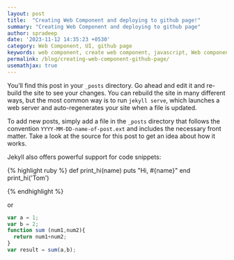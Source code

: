 ```yaml
---
layout: post
title:  "Creating Web Component and deploying to github page!"
summary: "Creating Web Component and deploying to github page"
author: spradeep
date: '2023-11-12 14:35:23 +0530'
category: Web Component, UI, github page
keywords: web component, create web component, javascript, Web component , github, static page
permalink: /blog/creating-web-component-github-page/
usemathjax: true
---
```



You’ll find this post in your `_posts` directory. Go ahead and edit it and re-build the site to see your changes. You can rebuild the site in many different ways, but the most common way is to run `jekyll serve`, which launches a web server and auto-regenerates your site when a file is updated.

To add new posts, simply add a file in the `_posts` directory that follows the convention `YYYY-MM-DD-name-of-post.ext` and includes the necessary front matter. Take a look at the source for this post to get an idea about how it works.

Jekyll also offers powerful support for code snippets:

{% highlight ruby %}
def print_hi(name)
  puts "Hi, #{name}"
end
print_hi('Tom')

{% endhighlight %}

or

```javascript
var a = 1;
var b = 2;
function sum (num1,num2){
  return num1+num2;
}
var result = sum(a,b);
```

